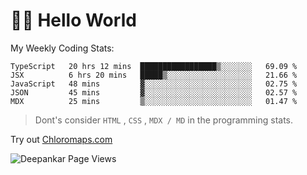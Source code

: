 # 👋🏽 Hello World 

<!--![Deepankar's github stats](https://github-readme-stats.vercel.app/api?username=Deep-Codes&count_private=true&show_icons=true&theme=radical)-->
My Weekly Coding Stats:

<!--START_SECTION:waka-->
```text
TypeScript   20 hrs 12 mins  █████████████████▒░░░░░░░   69.09 % 
JSX          6 hrs 20 mins   █████▒░░░░░░░░░░░░░░░░░░░   21.66 % 
JavaScript   48 mins         ▓░░░░░░░░░░░░░░░░░░░░░░░░   02.75 % 
JSON         45 mins         ▓░░░░░░░░░░░░░░░░░░░░░░░░   02.57 % 
MDX          25 mins         ▒░░░░░░░░░░░░░░░░░░░░░░░░   01.47 % 
```
<!--END_SECTION:waka-->

> Dont's consider `HTML` , `CSS` , `MDX / MD` in the programming stats.

Try out [Chloromaps.com](https://www.chloromaps.com/)

<p align="left"> <img src="https://komarev.com/ghpvc/?username=Deep-Codes&label=Views&color=blue&style=plastic" alt="Deepankar Page Views" /> </p>
